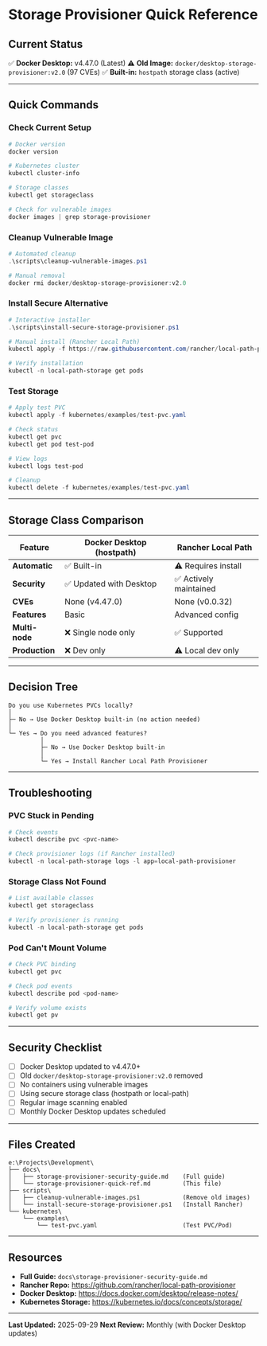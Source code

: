 # Storage Provisioner Quick Reference

## Current Status

✅ **Docker Desktop:** v4.47.0 (Latest)
⚠️ **Old Image:** `docker/desktop-storage-provisioner:v2.0` (97 CVEs)
✅ **Built-in:** `hostpath` storage class (active)

---

## Quick Commands

### Check Current Setup
```powershell
# Docker version
docker version

# Kubernetes cluster
kubectl cluster-info

# Storage classes
kubectl get storageclass

# Check for vulnerable images
docker images | grep storage-provisioner
```

### Cleanup Vulnerable Image
```powershell
# Automated cleanup
.\scripts\cleanup-vulnerable-images.ps1

# Manual removal
docker rmi docker/desktop-storage-provisioner:v2.0
```

### Install Secure Alternative
```powershell
# Interactive installer
.\scripts\install-secure-storage-provisioner.ps1

# Manual install (Rancher Local Path)
kubectl apply -f https://raw.githubusercontent.com/rancher/local-path-provisioner/v0.0.32/deploy/local-path-storage.yaml

# Verify installation
kubectl -n local-path-storage get pods
```

### Test Storage
```powershell
# Apply test PVC
kubectl apply -f kubernetes/examples/test-pvc.yaml

# Check status
kubectl get pvc
kubectl get pod test-pod

# View logs
kubectl logs test-pod

# Cleanup
kubectl delete -f kubernetes/examples/test-pvc.yaml
```

---

## Storage Class Comparison

| Feature | Docker Desktop (hostpath) | Rancher Local Path |
|---------|--------------------------|-------------------|
| **Automatic** | ✅ Built-in | ⚠️ Requires install |
| **Security** | ✅ Updated with Desktop | ✅ Actively maintained |
| **CVEs** | None (v4.47.0) | None (v0.0.32) |
| **Features** | Basic | Advanced config |
| **Multi-node** | ❌ Single node only | ✅ Supported |
| **Production** | ❌ Dev only | ⚠️ Local dev only |

---

## Decision Tree

```
Do you use Kubernetes PVCs locally?
│
├─ No → Use Docker Desktop built-in (no action needed)
│
└─ Yes → Do you need advanced features?
         │
         ├─ No → Use Docker Desktop built-in
         │
         └─ Yes → Install Rancher Local Path Provisioner
```

---

## Troubleshooting

### PVC Stuck in Pending
```powershell
# Check events
kubectl describe pvc <pvc-name>

# Check provisioner logs (if Rancher installed)
kubectl -n local-path-storage logs -l app=local-path-provisioner
```

### Storage Class Not Found
```powershell
# List available classes
kubectl get storageclass

# Verify provisioner is running
kubectl -n local-path-storage get pods
```

### Pod Can't Mount Volume
```powershell
# Check PVC binding
kubectl get pvc

# Check pod events
kubectl describe pod <pod-name>

# Verify volume exists
kubectl get pv
```

---

## Security Checklist

- [ ] Docker Desktop updated to v4.47.0+
- [ ] Old `docker/desktop-storage-provisioner:v2.0` removed
- [ ] No containers using vulnerable images
- [ ] Using secure storage class (hostpath or local-path)
- [ ] Regular image scanning enabled
- [ ] Monthly Docker Desktop updates scheduled

---

## Files Created

```
e:\Projects\Development\
├── docs\
│   ├── storage-provisioner-security-guide.md    (Full guide)
│   └── storage-provisioner-quick-ref.md         (This file)
├── scripts\
│   ├── cleanup-vulnerable-images.ps1            (Remove old images)
│   └── install-secure-storage-provisioner.ps1   (Install Rancher)
└── kubernetes\
    └── examples\
        └── test-pvc.yaml                        (Test PVC/Pod)
```

---

## Resources

- **Full Guide:** `docs\storage-provisioner-security-guide.md`
- **Rancher Repo:** https://github.com/rancher/local-path-provisioner
- **Docker Desktop:** https://docs.docker.com/desktop/release-notes/
- **Kubernetes Storage:** https://kubernetes.io/docs/concepts/storage/

---

**Last Updated:** 2025-09-29
**Next Review:** Monthly (with Docker Desktop updates)
